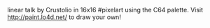 linear talk by Crustolio in 16x16 #pixelart using the C64 palette. Visit http://paint.lo4d.net/ to draw your own! 